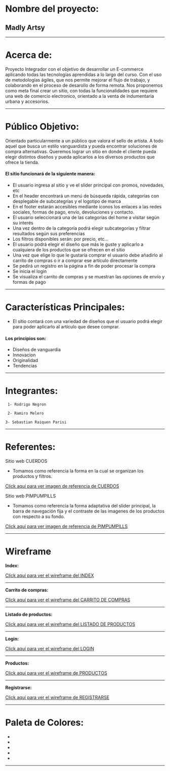 # Nombre del proyecto:

## Madly Artsy

-------------------

# Acerca de:

Proyecto Integrador con el objetivo de desarrollar un E-commerce aplicando todas las tecnologías aprendidas a lo largo del curso. Con el uso de metodologías ágiles, que nos permite mejorar el flujo de trabajo, y colaborando en el proceso de desarollo de forma remota.
Nos proponemos como meta final crear un sitio, con todas la funcionalidades que requiere una web de comercio electronico, orientado a la venta de indumentaria urbana y accesorios.

------------------------

# Público Objetivo:

Orientado particularmente a un público que valora el sello de artista. 
A todo aquel que busca un estilo vanguardista y pueda encontrar soluciones de compra alternativas.
Queremos lograr un sitio en donde el cliente pueda elegir distintos diseños y pueda aplicarlos a los diversos productos que ofrece la tienda.

#### El sitio funcionará de la siguiente manera:

- El usuario ingresa al sitio y ve el slider principal con promos, novedades, etc
- En el header encontrará un menú de búsqueda rápida, categorías con desplegable de subcategrías y el logotipo de marca
- En el footer estarán accesibles mediante íconos los enlaces a las redes sociales, formas de pago, envío, devoluciones y contacto.
- El usuario seleccionará una de las categorías del home a visitar según su interés
- Una vez dentro de la categoría podrá elegir subcategorías y filtrar resultados según sus preferencias
- Los filtros disponibles serán: por precio, etc...
- El usuario podrá elegir el diseño que más le guste y aplicarlo a cualquiera de los productos que se ofrecen en el sitio
- Una vez que elige lo que le gustaría comprar el usuario debe añadirlo al carrito de compras o ir a comprar ese artículo directamente
- Se pedirá un registro en la página a fin de poder procesar la compra
- Se inicia el login
- Se visualiza el carrito de compras y se muestran las opciones de envío y formas de pago


------------------------

# Características Principales:

* El sitio contará con una variedad de diseños que el usuario podrá elegir para poder aplicarlo al artículo que desee comprar.

#### Los principios son:

* Diseños de vanguardia
* Innovacion
* Originalidad
* Tendencias


--------------------
    
# Integrantes:

``` 1- Rodrigo Negron```

``` 2- Ramiro Melero```

``` 3- Sebastian Raiquen Parisi ```

--------------

# Referentes:

Sitio web CUERDOS

- Tomamos como referencia la forma en la cual se organizan los productos y filtros.

[Click aquí para ver imagen de referencia de CUERDOS](https://raw.githubusercontent.com/SebastianRaiquenParisi/proyectoIntegradorEquipo12/main/wireframe_img/cuerdos.PNG)

Sitio web PIMPUMPILLS

- Tomamos como referencia la forma adaptativa del slider principal, la barra de navegación fija y el contraste de las imagenes de los productos con respecto a su fondo.

[Click aquí para ver imagen de referencia de PIMPUMPILLS](https://raw.githubusercontent.com/SebastianRaiquenParisi/proyectoIntegradorEquipo12/main/wireframe_img/pimpumpills.PNG)

------------------

# **Wireframe**

**Index:**

[Click aquí para ver el wireframe del INDEX](https://raw.githubusercontent.com/SebastianRaiquenParisi/proyectoIntegradorEquipo12/main/wireframe_img/wireframe%20index.jpg)

----------------------

**Carrito de compras:**

[Click aquí para ver el wireframe del CARRITO DE COMPRAS](https://raw.githubusercontent.com/SebastianRaiquenParisi/proyectoIntegradorEquipo12/main/wireframe_img/wireframe%20carritoDeCompras.jpg)

-------------------

**Listado de productos:**

[Click aquí para ver el wireframe del LISTADO DE PRODUCTOS](https://raw.githubusercontent.com/SebastianRaiquenParisi/proyectoIntegradorEquipo12/main/wireframe_img/wireframe%20listadoProductos.jpg)

-------------

**Login:**

[Click aquí para ver el wireframe del LOGIN](https://raw.githubusercontent.com/SebastianRaiquenParisi/proyectoIntegradorEquipo12/main/wireframe_img/wireframe%20logIn.jpg)

----

**Productos:**

[Click aquí para ver el wireframe de PRODUCTOS](https://raw.githubusercontent.com/SebastianRaiquenParisi/proyectoIntegradorEquipo12/main/wireframe_img/wireframe%20producto.jpg)

-----

**Registrarse:**

[Click aquí para ver el wireframe de REGISTRARSE](https://raw.githubusercontent.com/SebastianRaiquenParisi/proyectoIntegradorEquipo12/main/wireframe_img/wireframe%20registrase.jpg)

---------------

# Paleta de Colores:

- 
-
-
-
-

---------------
